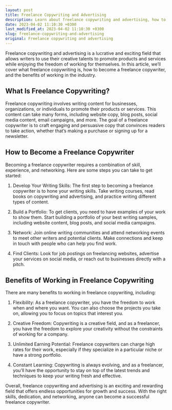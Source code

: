 ```yaml
---
layout: post
title: Freelance Copywriting and Advertising
description: Learn about freelance copywriting and advertising, how to become a freelance copywriter, and the benefits of working in the industry.
date: 2023-04-02 11:10:30 +0300
last_modified_at: 2023-04-02 11:10:30 +0300
slug: freelance-copywriting-and-advertising
original: Freelance copywriting and advertising
---
```


Freelance copywriting and advertising is a lucrative and exciting field that allows writers to use their creative talents to promote products and services while enjoying the freedom of working for themselves. In this article, we’ll cover what freelance copywriting is, how to become a freelance copywriter, and the benefits of working in the industry.

## What Is Freelance Copywriting?

Freelance copywriting involves writing content for businesses, organizations, or individuals to promote their products or services. This content can take many forms, including website copy, blog posts, social media content, email campaigns, and more. The goal of a freelance copywriter is to craft engaging and persuasive copy that convinces readers to take action, whether that’s making a purchase or signing up for a newsletter.

## How to Become a Freelance Copywriter

Becoming a freelance copywriter requires a combination of skill, experience, and networking. Here are some steps you can take to get started:

1. Develop Your Writing Skills: The first step to becoming a freelance copywriter is to hone your writing skills. Take writing courses, read books on copywriting and advertising, and practice writing different types of content.

2. Build a Portfolio: To get clients, you need to have examples of your work to show them. Start building a portfolio of your best writing samples, including website content, blog posts, and social media campaigns.

3. Network: Join online writing communities and attend networking events to meet other writers and potential clients. Make connections and keep in touch with people who can help you find work.

4. Find Clients: Look for job postings on freelancing websites, advertise your services on social media, or reach out to businesses directly with a pitch.

## Benefits of Working in Freelance Copywriting

There are many benefits to working in freelance copywriting, including:

1. Flexibility: As a freelance copywriter, you have the freedom to work when and where you want. You can also choose the projects you take on, allowing you to focus on topics that interest you.

2. Creative Freedom: Copywriting is a creative field, and as a freelancer, you have the freedom to explore your creativity without the constraints of working for a company.

3. Unlimited Earning Potential: Freelance copywriters can charge high rates for their work, especially if they specialize in a particular niche or have a strong portfolio.

4. Constant Learning: Copywriting is always evolving, and as a freelancer, you’ll have the opportunity to stay on top of the latest trends and techniques to keep your writing fresh and effective.

Overall, freelance copywriting and advertising is an exciting and rewarding field that offers endless opportunities for growth and success. With the right skills, dedication, and networking, anyone can become a successful freelance copywriter.